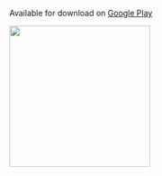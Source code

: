 Available for download on [Google Play](https://play.google.com/store/apps/details?id=com.us.gradesearch)


<img src="gif2.gif" width=250><br>
